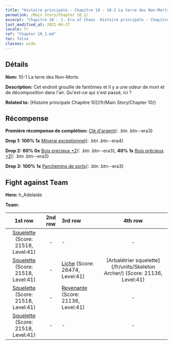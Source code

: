 ```yaml
---
title: "Histoire principale - Chapitre 10 - 10-1 La terre des Non-Morts"
permalink: /Main Story/Chapter 10_1/
excerpt: "Chapitre 10 - 1. Era of Chaos  Histoire principale - Chapitre 10_1. 10-1 La terre des Non-Morts"
last_modified_at: 2021-04-27
locale: fr
ref: "Chapter 10_1.md"
toc: false
classes: wide
---
```


## Détails

 **Nom:** 10-1 La terre des Non-Morts

 **Description:** Cet endroit grouille de fantômes et il y a une odeur de mort et de décomposition dans l'air. Qu'est-ce qui s'est passé, ici ?

 **Related to:** [Histoire principale Chapitre 10](/fr/Main Story/Chapter 10/)

## Récompense

 **Première récompense de complétion:** [Clé d'argent](/ItemsFR/con_693/){: .btn .btn--era3}

 **Drop 1:** **100% 1x** [Minerai exceptionnel](/ItemsFR/mat_33/){: .btn .btn--era4}

 **Drop 2:** **60% 0x** [Bois précieux +2](/ItemsFR/mat_27/){: .btn .btn--era3}, **40% 1x** [Bois précieux +2](/ItemsFR/mat_27/){: .btn .btn--era3}

 **Drop 3:** **100% 1x** [Parchemins de sorts](/ItemsFR/con_694/){: .btn .btn--era3}


## Fight against Team
 **Hero:** h_Adelaide

 **Team:**


  | 1st row | 2nd row | 3rd row | 4th row |
  |:----:|:----:|:----|:----:|
  | [Squelette](/fr/units/Skeleton/) (Score: 21518, Level:41)  | - | - | - |
  | [Squelette](/fr/units/Skeleton/) (Score: 21518, Level:41)  | - | [Liche](/fr/units/Lich/) (Score: 26474, Level:41)  | [Arbalétrier squelette](/fr/units/Skeleton Archer/) (Score: 21136, Level:41)  |
  | [Squelette](/fr/units/Skeleton/) (Score: 21518, Level:41)  | - | [Revenante](/fr/units/Wight/) (Score: 21136, Level:41)  | - |
  | [Squelette](/fr/units/Skeleton/) (Score: 21518, Level:41)  | - | - | - |


